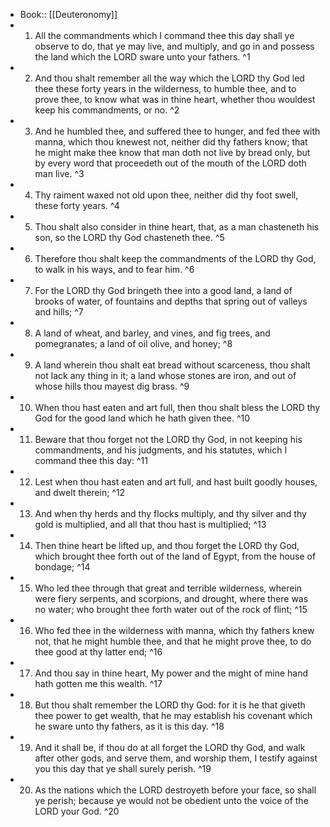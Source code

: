- Book:: [[Deuteronomy]]
- 1. All the commandments which I command thee this day shall ye observe to do, that ye may live, and multiply, and go in and possess the land which the LORD sware unto your fathers. ^1
- 2. And thou shalt remember all the way which the LORD thy God led thee these forty years in the wilderness, to humble thee, and to prove thee, to know what was in thine heart, whether thou wouldest keep his commandments, or no. ^2
- 3. And he humbled thee, and suffered thee to hunger, and fed thee with manna, which thou knewest not, neither did thy fathers know; that he might make thee know that man doth not live by bread only, but by every word that proceedeth out of the mouth of the LORD doth man live. ^3
- 4. Thy raiment waxed not old upon thee, neither did thy foot swell, these forty years. ^4
- 5. Thou shalt also consider in thine heart, that, as a man chasteneth his son, so the LORD thy God chasteneth thee. ^5
- 6. Therefore thou shalt keep the commandments of the LORD thy God, to walk in his ways, and to fear him. ^6
- 7. For the LORD thy God bringeth thee into a good land, a land of brooks of water, of fountains and depths that spring out of valleys and hills; ^7
- 8. A land of wheat, and barley, and vines, and fig trees, and pomegranates; a land of oil olive, and honey; ^8
- 9. A land wherein thou shalt eat bread without scarceness, thou shalt not lack any thing in it; a land whose stones are iron, and out of whose hills thou mayest dig brass. ^9
- 10. When thou hast eaten and art full, then thou shalt bless the LORD thy God for the good land which he hath given thee. ^10
- 11. Beware that thou forget not the LORD thy God, in not keeping his commandments, and his judgments, and his statutes, which I command thee this day: ^11
- 12. Lest when thou hast eaten and art full, and hast built goodly houses, and dwelt therein; ^12
- 13. And when thy herds and thy flocks multiply, and thy silver and thy gold is multiplied, and all that thou hast is multiplied; ^13
- 14. Then thine heart be lifted up, and thou forget the LORD thy God, which brought thee forth out of the land of Egypt, from the house of bondage; ^14
- 15. Who led thee through that great and terrible wilderness, wherein were fiery serpents, and scorpions, and drought, where there was no water; who brought thee forth water out of the rock of flint; ^15
- 16. Who fed thee in the wilderness with manna, which thy fathers knew not, that he might humble thee, and that he might prove thee, to do thee good at thy latter end; ^16
- 17. And thou say in thine heart, My power and the might of mine hand hath gotten me this wealth. ^17
- 18. But thou shalt remember the LORD thy God: for it is he that giveth thee power to get wealth, that he may establish his covenant which he sware unto thy fathers, as it is this day. ^18
- 19. And it shall be, if thou do at all forget the LORD thy God, and walk after other gods, and serve them, and worship them, I testify against you this day that ye shall surely perish. ^19
- 20. As the nations which the LORD destroyeth before your face, so shall ye perish; because ye would not be obedient unto the voice of the LORD your God. ^20
